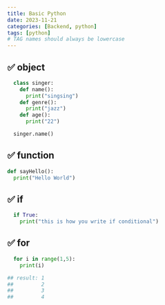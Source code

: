 ```yaml
---
title: Basic Python
date: 2023-11-21
categories: [Backend, python]
tags: [python]
# TAG names should always be lowercase
---
```


## ✅ object

```python
  class singer:
    def name():
      print("singsing")
    def genre():
      print("jazz")
    def age():
      print("22")

  singer.name()
```

## ✅ function

```python
def sayHello():
  print("Hello World")
```

## ✅ if

```python
  if True:
    print("this is how you write if conditional")
```

## ✅ for

```python
  for i in range(1,5):
    print(i)

## result: 1
##         2
##         3
##         4
```
